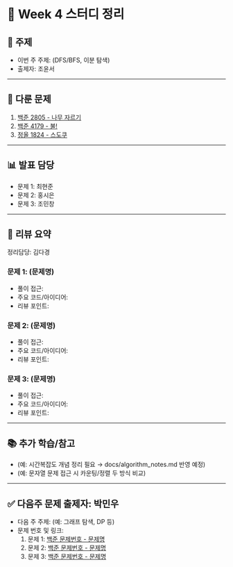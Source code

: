 ﻿# 📆 Week 4 스터디 정리

## 📌 주제
- 이번 주 주제: (DFS/BFS, 이분 탐색)
- 출제자: 조윤서

---

## 📂 다룬 문제
1. [백준 2805 - 나무 자르기](https://www.acmicpc.net/problem/2805)
2. [백준 4179 - 불!](https://www.acmicpc.net/problem/4179)
3. [정올 1824 - 스도쿠](https://jungol.co.kr/problem/1824?cursor=OCw1LDU=)

---

## 📊 발표 담당
- 문제 1: 최현준
- 문제 2: 홍시은
- 문제 3: 조민창

---

## 📝 리뷰 요약
정리담당: 김다경
### 문제 1: (문제명)
- 풀이 접근:
- 주요 코드/아이디어:
- 리뷰 포인트:

### 문제 2: (문제명)
- 풀이 접근:
- 주요 코드/아이디어:
- 리뷰 포인트:

### 문제 3: (문제명)
- 풀이 접근:
- 주요 코드/아이디어:
- 리뷰 포인트:

---

## 📚 추가 학습/참고
- (예: 시간복잡도 개념 정리 필요 → docs/algorithm_notes.md 반영 예정)
- (예: 문자열 문제 접근 시 카운팅/정렬 두 방식 비교)

---

## ✅ 다음주 문제 출제자: 박민우
- 다음 주 주제: (예: 그래프 탐색, DP 등)
- 문제 번호 및 링크:
  1. 문제 1: [백준 문제번호 - 문제명](문제링크)
  2. 문제 2: [백준 문제번호 - 문제명](문제링크)
  3. 문제 3: [백준 문제번호 - 문제명](문제링크)

